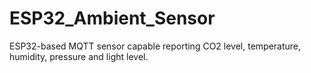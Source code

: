 # ESP32_Ambient_Sensor
ESP32-based MQTT sensor capable reporting CO2 level, temperature, humidity, pressure and light level.

